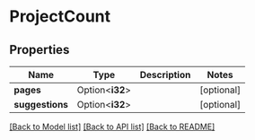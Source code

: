 # ProjectCount

## Properties

Name | Type | Description | Notes
------------ | ------------- | ------------- | -------------
**pages** | Option<**i32**> |  | [optional]
**suggestions** | Option<**i32**> |  | [optional]

[[Back to Model list]](../README.md#documentation-for-models) [[Back to API list]](../README.md#documentation-for-api-endpoints) [[Back to README]](../README.md)


